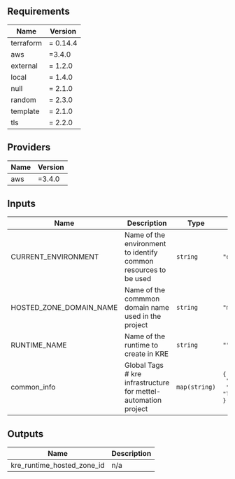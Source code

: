 ## Requirements

| Name | Version |
|------|---------|
| terraform | = 0.14.4 |
| aws | =3.4.0 |
| external | = 1.2.0 |
| local | = 1.4.0 |
| null | = 2.1.0 |
| random | = 2.3.0 |
| template | = 2.1.0 |
| tls | = 2.2.0 |

## Providers

| Name | Version |
|------|---------|
| aws | =3.4.0 |

## Inputs

| Name | Description | Type | Default | Required |
|------|-------------|------|---------|:--------:|
| CURRENT\_ENVIRONMENT | Name of the environment to identify common resources to be used | `string` | `"dev"` | no |
| HOSTED\_ZONE\_DOMAIN\_NAME | Name of the commmon domain name used in the project | `string` | `"mettel-automation.net"` | no |
| RUNTIME\_NAME | Name of the runtime to create in KRE | `string` | `""` | no |
| common\_info | Global Tags # kre infrastructure for mettel-automation project | `map(string)` | <pre>{<br>  "project": "mettel-automation-kre",<br>  "provisioning": "Terraform"<br>}</pre> | no |

## Outputs

| Name | Description |
|------|-------------|
| kre\_runtime\_hosted\_zone\_id | n/a |

